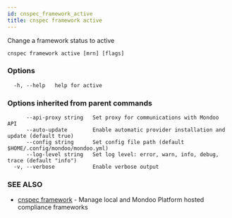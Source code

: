 ```yaml
---
id: cnspec_framework_active
title: cnspec framework active
---
```


Change a framework status to active

```
cnspec framework active [mrn] [flags]
```

### Options

```
  -h, --help   help for active
```

### Options inherited from parent commands

```
      --api-proxy string   Set proxy for communications with Mondoo API
      --auto-update        Enable automatic provider installation and update (default true)
      --config string      Set config file path (default $HOME/.config/mondoo/mondoo.yml)
      --log-level string   Set log level: error, warn, info, debug, trace (default "info")
  -v, --verbose            Enable verbose output
```

### SEE ALSO

- [cnspec framework](cnspec_framework.md) - Manage local and Mondoo Platform hosted compliance frameworks
